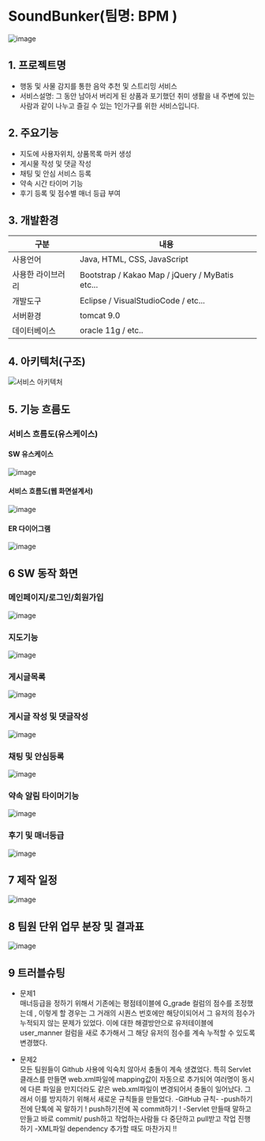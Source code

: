 
# SoundBunker(팀명: BPM )
![image](https://user-images.githubusercontent.com/104408835/170642816-90164c0b-bf5a-4447-8fe3-501554076e9c.png)

## 1. 프로젝트명
* 행동 및 사물 감지를 통한 음악 추천 및 스트리밍 서비스
* 서비스설명: 그 동안 남아서 버리게 된 상품과 포기했던 취미 생활을 내 주변에 있는 사람과 같이 나누고 즐길 수 있는 1인가구를 위한 서비스입니다.

## 2. 주요기능
* 지도에 사용자위치, 상품목록 마커 생성
* 게시물 작성 및 댓글 작성
* 채팅 및 안심 서비스 등록
* 약속 시간 타이머 기능
* 후기 등록 및 점수별 매너 등급 부여

## 3. 개발환경
|구분|내용|
|------|---|
|사용언어|Java, HTML, CSS, JavaScript|
|사용한 라이브러리| Bootstrap / Kakao Map /  jQuery / MyBatis etc...|
|개발도구|Eclipse /  VisualStudioCode  /  etc...|
|서버환경|tomcat 9.0|
|데이터베이스| oracle 11g / etc..|

## 4. 아키텍처(구조)
![서비스 아키텍처](https://user-images.githubusercontent.com/104408835/170643488-a5c0b008-c4e3-4d0f-8b6e-d175bac5bd2b.png)


## 5. 기능 흐름도
### 서비스 흐름도(유스케이스)
#### SW 유스케이스
![image](https://user-images.githubusercontent.com/104408835/170645435-25218319-3d37-4aaa-9404-60cc2d012a5f.png)
#### 서비스 흐름도(웹 화면설계서)
![image](https://user-images.githubusercontent.com/104408835/170645174-0056bb01-c27e-400a-8f8b-64f2eac20236.png)
#### ER 다이어그램
![image](https://user-images.githubusercontent.com/104408835/170645558-9d0269d8-8628-4c66-883b-67dda823ec17.png)

## 6 SW 동작 화면

### 메인페이지/로그인/회원가입
![image](https://user-images.githubusercontent.com/104408835/170654096-26729d9f-a49a-444e-93f5-967eee135251.png)

### 지도기능
![image](https://user-images.githubusercontent.com/104408835/170654122-5fc6f0b1-5f00-4834-9fcc-9701f3773b5a.png)

### 게시글목록
![image](https://user-images.githubusercontent.com/104408835/170654182-e6cbb12d-5647-406c-a6c4-7e417bc2bb3c.png)

### 게시글 작성 및 댓글작성
![image](https://user-images.githubusercontent.com/104408835/170654189-3cd42664-e765-4093-8748-5f482fcd0a2a.png)

### 채팅 및 안심등록
![image](https://user-images.githubusercontent.com/104408835/170653534-56dc650d-1373-4255-93ec-97f90f38b4ad.png)

### 약속 알림 타이머기능
![image](https://user-images.githubusercontent.com/104408835/170653540-5b5b58ae-b75d-47ea-b429-84b709131039.png)

### 후기 및 매너등급
![image](https://user-images.githubusercontent.com/104408835/170654193-e084bd17-6ad1-4932-a912-fd632b6ba879.png)

## 7 제작 일정
![image](https://user-images.githubusercontent.com/104408835/170643486-7fbd60cb-f5ba-4b66-b81a-3ae0f9b29904.png)

## 8 팀원 단위 업무 분장 및 결과표
![image](https://user-images.githubusercontent.com/104408835/170645342-2de2d43b-6585-48ac-b374-f77bdfa035e2.png)

## 9 트러블슈팅

* 문제1<br>
 매너등급을 정하기 위해서 기존에는 평점테이블에 G_grade 컬럼의 점수를 조정했는데 , 이렇게 할 경우는 그 거래의 시퀀스 번호에만 해당이되어서
 그 유저의 점수가 누적되지 않는 문제가 있었다. 이에 대한 해결방안으로 유저테이블에 user_manner 컬럼을 새로 추가해서 그 해당 유저의 점수를 계속 누적할 수 있도록 변경했다.  
 
* 문제2<br>
 모든 팀원들이 Github 사용에 익숙치 않아서 충돌이 계속 생겼었다. 특히 Servlet클래스를 만들면 web.xml파일에 mapping값이 자동으로 추가되어 여러명이 동시에 다른 파일을 만지더라도
 같은 web.xml파일이 변경되어서 충돌이 일어났다. 그래서 이를 방지하기 위해서 새로운 규칙들을 만들었다. 
 -GitHub 규칙-
  -push하기전에 단톡에 꼭 말하기 ! push하기전에 꼭 commit하기 !
  -Servlet 만들때 말하고 만들고 바로 commit/ push하고 작업하는사람들 다 중단하고 pull받고 작업 진행하기 
  -XML파일 dependency 추가할 때도 마찬가지 !!

